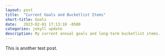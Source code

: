 ```yaml
---
layout: post
title:  "Current Goals and Bucketlist Items"
short-title: Goals
date:   2023-02-01 17:13:10 -0500
categories: jekyll update
description: My current annual goals and long-term bucketlist items.
---
```

This is another test post.